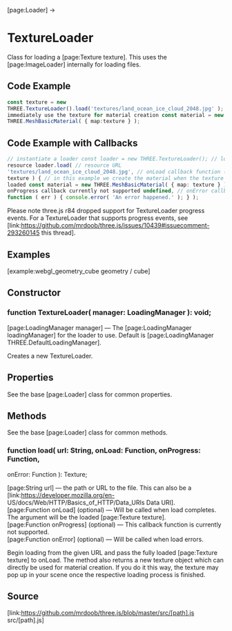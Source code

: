 [page:Loader] →

# TextureLoader

Class for loading a [page:Texture texture]. This uses the [page:ImageLoader]
internally for loading files.

## Code Example

  
```ts  
const texture = new
THREE.TextureLoader().load('textures/land_ocean_ice_cloud_2048.jpg' ); //
immediately use the texture for material creation const material = new
THREE.MeshBasicMaterial( { map:texture } );  
```  

## Code Example with Callbacks

  
```ts  
// instantiate a loader const loader = new THREE.TextureLoader(); // load a
resource loader.load( // resource URL
'textures/land_ocean_ice_cloud_2048.jpg', // onLoad callback function (
texture ) { // in this example we create the material when the texture is
loaded const material = new THREE.MeshBasicMaterial( { map: texture } ); }, //
onProgress callback currently not supported undefined, // onError callback
function ( err ) { console.error( 'An error happened.' ); } );  
```  

Please note three.js r84 dropped support for TextureLoader progress events.
For a TextureLoader that supports progress events, see
[link:https://github.com/mrdoob/three.js/issues/10439#issuecomment-293260145
this thread].

## Examples

[example:webgl_geometry_cube geometry / cube]

## Constructor

###  function TextureLoader( manager: LoadingManager ): void;

[page:LoadingManager manager] — The [page:LoadingManager loadingManager] for
the loader to use. Default is [page:LoadingManager
THREE.DefaultLoadingManager].  
  
Creates a new TextureLoader.

## Properties

See the base [page:Loader] class for common properties.

## Methods

See the base [page:Loader] class for common methods.

###  function load( url: String, onLoad: Function, onProgress: Function,
onError: Function ): Texture;

[page:String url] — the path or URL to the file. This can also be a
[link:https://developer.mozilla.org/en-
US/docs/Web/HTTP/Basics_of_HTTP/Data_URIs Data URI].  
[page:Function onLoad] (optional) — Will be called when load completes. The
argument will be the loaded [page:Texture texture].  
[page:Function onProgress] (optional) — This callback function is currently
not supported.  
[page:Function onError] (optional) — Will be called when load errors.  
  
Begin loading from the given URL and pass the fully loaded [page:Texture
texture] to onLoad. The method also returns a new texture object which can
directly be used for material creation. If you do it this way, the texture may
pop up in your scene once the respective loading process is finished.

## Source

[link:https://github.com/mrdoob/three.js/blob/master/src/[path].js
src/[path].js]

